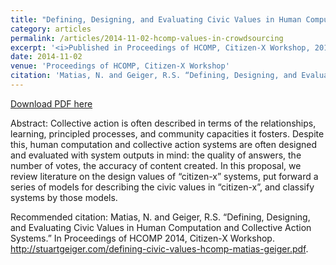 ```yaml
---
title: "Defining, Designing, and Evaluating Civic Values in Human Computation and Collective Action Systems"
category: articles
permalink: /articles/2014-11-02-hcomp-values-in-crowdsourcing
excerpt: '<i>Published in Proceedings of HCOMP, Citizen-X Workshop, 2014</i><br/>We review various crowdsourcing and collective action systems, identifying particular sets of civic values and assumptions.'
date: 2014-11-02
venue: 'Proceedings of HCOMP, Citizen-X Workshop'
citation: 'Matias, N. and Geiger, R.S. “Defining, Designing, and Evaluating Civic Values in Human Computation and Collective Action Systems.” In Proceedings of HCOMP 2014, Citizen-X Workshop. http://stuartgeiger.com/defining-civic-values-hcomp-matias-geiger.pdf.'
---
```


<a href='http://stuartgeiger.com/defining-civic-values-hcomp-matias-geiger.pdf'>Download PDF here</a>

Abstract: Collective action is often described in terms of the relationships, learning, principled processes, and community capacities it fosters. Despite this, human computation and collective action systems are often designed and evaluated with system outputs in mind: the quality of answers, the number of votes, the accuracy of content created. In this proposal, we review literature on the design values of “citizen-x” systems, put forward a series of models for describing the civic values in “citizen-x”, and classify systems by those models.

 Recommended citation: Matias, N. and Geiger, R.S. “Defining, Designing, and Evaluating Civic Values in Human Computation and Collective Action Systems.” In Proceedings of HCOMP 2014, Citizen-X Workshop. http://stuartgeiger.com/defining-civic-values-hcomp-matias-geiger.pdf.